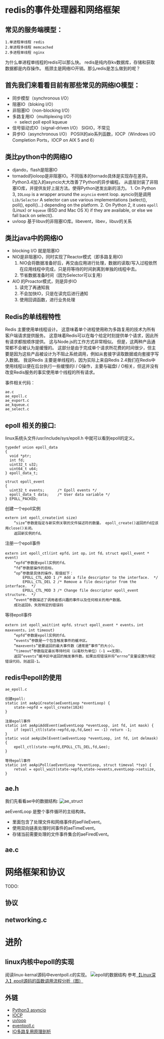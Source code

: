 redis的事件处理器和网络框架
===


常见的服务端模型：
---
    1.单进程单线程 redis
    2.单进程多线程 memcached
    2.多进程单线程 nginx

为什么单进程单线程的redis可以那么快。
redis是纯内存kv数据库，存储和获取数据都是内存操作。
瓶颈主是网络IO开销。那么redis是怎么做到的呢？

首先我们来看看目前有那些常见的网络IO模型：
---
 - 同步模型（synchronous I/O）
 - 阻塞IO（bloking I/O）
 - 非阻塞IO（non-blocking I/O）
 - 多路复用IO（multiplexing I/O）
    - select poll epoll kqueue
 - 信号驱动式IO（signal-driven I/O）
    SIGIO，不常见
 - 异步IO（asynchronous I/O）
    POSIX的aio系列函数，IOCP（Windows I/O Completion Ports，IOCP on AIX 5 and 6）

类比python中的网络IO
---
 - djando，flash是阻塞IO
 - tornado的ioloop是非阻塞IO。不同版本的tornado具体是实现存在差异。Python3.4加入的asyncio大大改善了Python的异步编程。
    从底层封装了非阻塞IO库，并提供友好上层方法。使得Python迸发出新的活力。
        1. On Python 3, `IOLoop` is a wrapper around the `asyncio` event loop.
            ayncio则是调用`Lib/Selector` A selector can use various implementations (select(), poll(), epoll()...) depending on the platform.
        2. On Python 2, it uses ``epoll`` (Linux) or ``kqueue`` (BSD and Mac OS X) if they are available, or else we fall back on select().
 - uvloop 基于libuv的非阻塞IO库。libevent，libev，libuv的关系

类比java中的网络IO
---
 - blocking I/O 就是阻塞IO
 - NIO是非阻塞IO，同时实现了Reactor模式（即多路复用IO)
    1. NIO会将数据准备好后，再交由应用进行处理，数据的读取/写入过程依然在应用线程中完成，只是将等待的时间剥离到单独的线程中去。
    2. 节省数据准备时间（因为Selector可以复用）
 - AIO 的Proactor模式，则是异步IO
    1. 读完了再通知我
    2. 不会加快IO，只是在读完后进行通知
    3. 使用回调函数，进行业务处理

Redis的单线程特性
---
Redis 主要使用单线程设计。 这意味着单个进程使用称为多路复用的技术为所有客户端请求提供服务。 这意味着Redis可以在每个给定时刻提供单个请求，因此所有请求都按顺序提供。 这与Node.js的工作方式非常相似。 但是，这两种产品通常都不会被认为是缓慢的。 这部分是由于完成单个请求所花费的时间很少，但主要是因为这些产品被设计为不阻止系统调用，例如从套接字读取数据或向套接字写入数据。
我说Redis 主要是单线程的，因为实际上来自Redis 2.4我们在Redis中使用线程以便在后台执行一些缓慢的I / O操作，主要与磁盘I / O相关，但这并没有改变Redis服务的事实使用单个线程的所有请求。

事件相关代码：

    ae.c
    ae_epoll.c
    ae_evport.c
    ae_kqueue.c
    ae_select.c


epoll 相关的接口:
---
linux系统头文件/usr/include/sys/epoll.h 中就可以看到epoll的定义。

    typedef union epoll_data
    {
      void *ptr;
      int fd;
      uint32_t u32;
      uint64_t u64;
    } epoll_data_t;

    struct epoll_event
    {
      uint32_t events;      /* Epoll events */
      epoll_data_t data;    /* User data variable */
    } EPOLL_PACKED;


创建一个epoll实例

    extern int epoll_create(int size)
        “size”参数是指定与新实例关联的文件描述符的数量。 epoll_create()返回的fd应该用close()关闭。
        返回新实例的fd。


注册一个epoll事件

    extern int epoll_ctl(int epfd，int op，int fd，struct epoll_event * event)
        “epfd”参数是epoll实例的fd。
        “fd”参数是操作的目标。
        “op”参数是具体的操作，取值如下：
            EPOLL_CTL_ADD 1 /* Add a file descriptor to the interface.  */
            EPOLL_CTL_DEL 2 /* Remove a file descriptor from the interface.  */
            EPOLL_CTL_MOD 3 /* Change file descriptor epoll_event structure.  */
        “event”参数描述了调用者感兴趣的事件以及任何相关的用户数据。
        成功返回0，失败特定的错误码

等待epoll事件

    extern int epoll_wait(int epfd，struct epoll_event * events，int maxevents，int timeout)
        “epfd”参数是epoll实例的fd。
        “events”参数是一个包含触发事件的缓冲区。
        “maxevents”是要返回的最大事件数（通常是“事件”的大小）。
        “timeout”参数指定最长等待时间（以毫秒为单位）（-1 ==无限）。
        返回“events”缓冲区中返回的触发事件数。如果出现错误并将“errno”变量设置为特定错误代码，则返回-1。


redis中epoll的使用
---

    ae_epoll.c

    创建epoll:
    static int aeApiCreate(aeEventLoop *eventLoop) {
        state->epfd = epoll_create(1024)
    }

    注册epoll事件
    static int aeApiAddEvent(aeEventLoop *eventLoop, int fd, int mask) {
        if (epoll_ctl(state->epfd,op,fd,&ee) == -1) return -1;
    }
    static void aeApiDelEvent(aeEventLoop *eventLoop, int fd, int delmask) {
        epoll_ctl(state->epfd,EPOLL_CTL_DEL,fd,&ee);
    }

    等待epoll事件
    static int aeApiPoll(aeEventLoop *eventLoop, struct timeval *tvp) {
        retval = epoll_wait(state->epfd,state->events,eventLoop->setsize,
    }

ae.h
---
我们先看看ae中的数据结构:
![ae_struct](ae_struct.png)

aeEventLoop 是整个事件循环的主结构体。

- 里面包含了处理文件和网络事件的aeFileEvent。
- 使用双向链表处理时间事件的aeTimeEvent。
- 存储当前需要处理的文件事件集合的aeFiredEvent。

ae.c
---

网络框架和协议
===
TODO:

协议
---

networking.c
---

进阶
===
linux内核中epoll的实现
---
阅读linux-kernal源码中eventpoll.c的实现。
![epoll的数据结构](epoll.png)
参考[【Linux深入】epoll源码的函数调用流程分析（图）](https://blog.csdn.net/baiye_xing/article/details/76360290)






外链
---
- [Python3 asyncio](https://docs.python.org/3/library/asyncio-eventloops.html)
- [IOCP](https://zh.wikipedia.org/wiki/IOCP)
- [uvloop](https://github.com/MagicStack/uvloop)
- [eventpoll.c](https://sourcegraph.com/github.com/torvalds/linux@master/-/blob/fs/eventpoll.c)
- [IO多路复用原理剖析](https://juejin.im/post/59f9c6d66fb9a0450e75713f)

